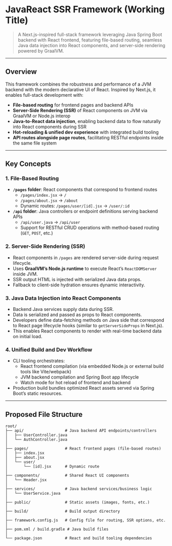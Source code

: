 # JavaReact SSR Framework (Working Title)

> A Next.js-inspired full-stack framework leveraging Java Spring Boot backend with React frontend, featuring file-based routing, seamless Java data injection into React components, and server-side rendering powered by GraalVM.

---

## Overview

This framework combines the robustness and performance of a JVM backend with the modern declarative UI of React. Inspired by Next.js, it enables full-stack development with:

- **File-based routing** for frontend pages and backend APIs
- **Server-Side Rendering (SSR)** of React components on JVM via GraalVM or Node.js interop
- **Java-to-React data injection**, enabling backend data to flow naturally into React components during SSR
- **Hot-reloading & unified dev experience** with integrated build tooling
- **API routes alongside page routes**, facilitating RESTful endpoints inside the same file system

---

## Key Concepts

### 1. File-Based Routing

- **`/pages` folder**: React components that correspond to frontend routes
  - `/pages/index.jsx` → `/`
  - `/pages/about.jsx` → `/about`
  - Dynamic routes: `/pages/user/[id].jsx` → `/user/:id`
- **`/api` folder**: Java controllers or endpoint definitions serving backend APIs
  - `/api/user.java` → `/api/user`
  - Support for RESTful CRUD operations with method-based routing (`GET`, `POST`, etc.)

### 2. Server-Side Rendering (SSR)

- React components in `/pages` are rendered server-side during request lifecycle.
- Uses **GraalVM’s Node.js runtime** to execute React’s `ReactDOMServer` inside JVM.
- SSR output HTML is injected with serialized Java data props.
- Fallback to client-side hydration ensures dynamic interactivity.

### 3. Java Data Injection into React Components

- Backend Java services supply data during SSR.
- Data is serialized and passed as props to React components.
- Developers define data-fetching methods on Java side that correspond to React page lifecycle hooks (similar to `getServerSideProps` in Next.js).
- This enables React components to render with real-time backend data on initial load.

### 4. Unified Build and Dev Workflow

- CLI tooling orchestrates:
  - React frontend compilation (via embedded Node.js or external build tools like Vite/webpack)
  - JVM backend compilation and Spring Boot app lifecycle
  - Watch mode for hot reload of frontend and backend
- Production build bundles optimized React assets served via Spring Boot’s static resources.

---

## Proposed File Structure

```plaintext
root/
├── api/                  # Java backend API endpoints/controllers
│   ├── UserController.java
│   └── AuthController.java
│
├── pages/                # React frontend pages (file-based routes)
│   ├── index.jsx
│   ├── about.jsx
│   └── user/
│       └── [id].jsx      # Dynamic route
│
├── components/           # Shared React UI components
│   └── Header.jsx
│
├── services/             # Java backend services/business logic
│   └── UserService.java
│
├── public/               # Static assets (images, fonts, etc.)
│
├── build/                # Build output directory
│
├── framework.config.js   # Config file for routing, SSR options, etc.
│
├── pom.xml / build.gradle # Java build files
│
└── package.json          # React and build tooling dependencies
